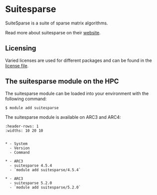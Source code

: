 # Suitesparse

SuiteSparse is a suite of sparse matrix algorithms.



Read more about suitesparse on their [website](https://people.engr.tamu.edu/davis/suitesparse.html).





## Licensing

Varied licenses are used for different packages and can be found in the [license file](https://github.com/DrTimothyAldenDavis/SuiteSparse/blob/master/LICENSE.txt).



## The suitesparse module on the HPC

The suitesparse module can be loaded into your environment with the following command:

```bash
$ module add suitesparse
```

The suitesparse module is available on ARC3 and ARC4:

```{list-table}
:header-rows: 1
:widths: 10 20 10


* - System
  - Version
  - Command

* - ARC3
  - suitesparse 4.5.4
  - `module add suitesparse/4.5.4`

* - ARC3
  - suitesparse 5.2.0
  - `module add suitesparse/5.2.0`

```
